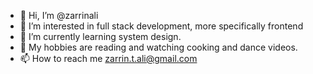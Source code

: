 - 👋 Hi, I’m @zarrinali
- 👀 I’m interested in full stack development, more specifically frontend
- 🌱 I’m currently learning system design.
- 💞️ My hobbies are reading and watching cooking and dance videos. 
- 📫 How to reach me zarrin.t.ali@gmail.com


